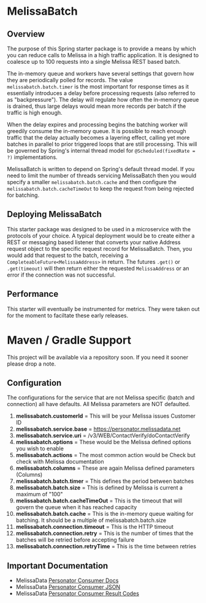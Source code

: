 # MelissaBatch

## Overview
The purpose of this Spring starter package is to provide a means by which you can reduce calls to Melissa in a high traffic application. It is designed to coalesce up to 100 requests into a single Melissa REST based batch.

The in-memory queue and workers have several settings that govern how they are periodically polled for records. The value `melissabatch.batch.timer` is the most important for response times as it essentially introduces a delay before processing requests (also referred to as "backpressure"). The delay will regulate how often the in-memory queue is drained, thus large delays would mean more records per batch if the traffic is high enough.

When the delay expires and processing begins the batching worker will greedily consume the in-memory queue. It is possible to reach enough traffic that the delay actually becomes a layering effect, calling yet more batches in parallel to prior triggered loops that are still processing. This will be governed by Spring's internal thread model for `@Scheduled(fixedRate = ?)` implementations.

MelissaBatch is written to depend on Spring's default thread model. If you need to limit the number of threads servicing MelissaBatch then you would specify a smaller `melissabatch.batch.cache` and then configure the `melissabatch.batch.cacheTimeOut` to keep the request from being rejected for batching.

## Deploying MelissaBatch
This starter package was designed to be used in a microservice with the protocols of your choice. A typical deployment would be to create either a REST or messaging based listener that converts your native Address request object to the specific request record for MelissaBatch. Then, you would add that request to the batch, receiving a `CompleteableFuture<MelissaAddress>` in return. The futures `.get()` or `.get(timeout)` will then return either the requested `MelissaAddress` or an error if the connection was not successful.

## Performance
This starter will eventually be instrumented for metrics. They were taken out for the moment to faciltate these early releases.


# Maven / Gradle Support
This project will be available via a repository soon. If you need it sooner please drop a note.


## Configuration
The configurations for the service that are not Melissa specific (batch and connection) all have defaults. All Melissa parameters are NOT defaulted.

1. **melissabatch.customerId** = This will be your Melissa issues Customer ID
1. **melissabatch.service.base** = https://personator.melissadata.net
1. **melissabatch.service.uri** = /v3/WEB/ContactVerify/doContactVerify
1. **melissabatch.options** = These would be the Melissa defined options you wish to enable
1. **melissabatch.actions** = The most common action would be Check but check with Melissa documentation
1. **melissabatch.columns** = These are again Melissa defined parameters (Columns)
1. **melissabatch.batch.timer** = This defines the period between batches
1. **melissabatch.batch.size** = This is defined by Melissa is current a maximum of "100"
1. **melissabatch.batch.cacheTimeOut** = This is the timeout that will govern the queue when it has reached capacity
1. **melissabatch.batch.cache** = This is the in-memory queue waiting for batching. It should be a multiple of melissabatch.batch.size
1. **melissabatch.connection.timeout** = This is the HTTP timeout
1. **melissabatch.connection.retry** = This is the number of times that the batches will be retried before accepting failure
1. **melissabatch.connection.retryTime** = This is the time between retries

## Important Documentation
+ MelissaData [Personator Consumer Docs](http://wiki.melissadata.com/index.php?title=Personator_Consumer)
+ MelissaData [Personator Consumer JSON](http://wiki.melissadata.com/index.php?title=Personator_Consumer%3AJSON)
+ MelissaData [Personator Consumer  Result Codes](http://wiki.melissadata.com/index.php?title=Result_Code_Details#Personator_Consumer)